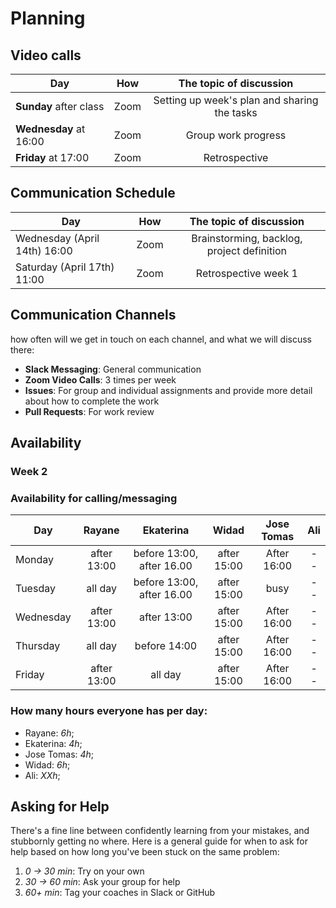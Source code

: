 # Planning

## Video calls

| Day                    | How  |           The topic of discussion            |
| ---------------------- | :--: | :------------------------------------------: |
| **Sunday** after class | Zoom | Setting up week's plan and sharing the tasks |
| **Wednesday** at 16:00 | Zoom |             Group work progress              |
| **Friday** at 17:00    | Zoom |                Retrospective                 |

## Communication Schedule

| Day                          | How  |          The topic of discussion           |
| ---------------------------- | :--: | :----------------------------------------: |
| Wednesday (April 14th) 16:00 | Zoom | Brainstorming, backlog, project definition |
| Saturday (April 17th) 11:00  | Zoom |            Retrospective week 1            |

## Communication Channels

how often will we get in touch on each channel, and what we will discuss there:

-  **Slack Messaging**: General communication
-  **Zoom Video Calls**: 3 times per week
-  **Issues**: For group and individual assignments and provide more detail about how to complete the work
-  **Pull Requests**: For work review

## Availability

### Week 2

### Availability for calling/messaging

| Day       |   Rayane    |   Ekaterina   |    Widad    | Jose Tomas  | Ali |
| --------- | :---------: | :-----------: | :---------: | :---------: | :-: |
| Monday    | after 13:00 | before 13:00, after 16.00 | after 15:00 | After 16:00 | --  |
| Tuesday   |   all day   | before 13:00, after 16.00 | after 15:00 |    busy     | --  |
| Wednesday | after 13:00 | after 13:00 | after 15:00 | After 16:00 | --  |
| Thursday  |   all day   | before 14:00 | after 15:00 | After 16:00 | --  |
| Friday    | after 13:00 | all day | after 15:00 | After 16:00 | --  |

### How many hours everyone has per day:

-  Rayane: _6h_;
-  Ekaterina: _4h_;
-  Jose Tomas: _4h_;
-  Widad: _6h_;
-  Ali: _ХХh_;

## Asking for Help

There's a fine line between confidently learning from your mistakes, and stubbornly getting no where. Here is a general guide for when to ask for help based on how long you've been stuck on the same problem:

1. _0 -> 30 min_: Try on your own
2. _30 -> 60 min_: Ask your group for help
3. _60+ min_: Tag your coaches in Slack or GitHub
